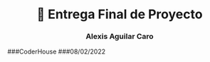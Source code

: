 <h1 align="center">👋 Entrega Final de Proyecto </h1>
<h3 align="center">Alexis Aguilar Caro</h3>

###CoderHouse 
###08/02/2022 